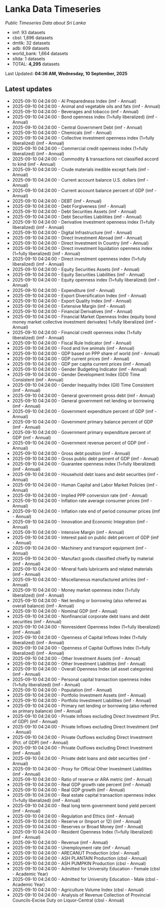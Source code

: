 # Lanka Data Timeseries
*Public Timeseries Data about Sri Lanka*

* imf: 93 datasets
* cbsl: 1,896 datasets
* dmtlk: 32 datasets
* adb: 609 datasets
* world_bank: 1,664 datasets
* sltda: 1 datasets
* TOTAL: **4,295** datasets

Last Updated: **04:36 AM, Wednesday, 10 September, 2025**

## Latest updates

* 2025-09-10 04:24:00 - AI Preparedness Index (imf - Annual)
* 2025-09-10 04:24:00 - Animal and vegetable oils and fats (imf - Annual)
* 2025-09-10 04:24:00 - Beverages and tobacco (imf - Annual)
* 2025-09-10 04:24:00 - Bond openness index (1=fully liberalized) (imf - Annual)
* 2025-09-10 04:24:00 - Central Government Debt (imf - Annual)
* 2025-09-10 04:24:00 - Chemicals (imf - Annual)
* 2025-09-10 04:24:00 - Collective investment openness index (1=fully liberalized) (imf - Annual)
* 2025-09-10 04:24:00 - Commercial credit openness index (1=fully liberalized) (imf - Annual)
* 2025-09-10 04:24:00 - Commodity & transactions not classified accord to kind (imf - Annual)
* 2025-09-10 04:24:00 - Crude materials inedible except fuels (imf - Annual)
* 2025-09-10 04:24:00 - Current account balance U.S. dollars (imf - Annual)
* 2025-09-10 04:24:00 - Current account balance percent of GDP (imf - Annual)
* 2025-09-10 04:24:00 - DEBT (imf - Annual)
* 2025-09-10 04:24:00 - Debt Forgiveness (imf - Annual)
* 2025-09-10 04:24:00 - Debt Securities Assets (imf - Annual)
* 2025-09-10 04:24:00 - Debt Securities Liabilities (imf - Annual)
* 2025-09-10 04:24:00 - Derivative investment openness index (1=fully liberalized) (imf - Annual)
* 2025-09-10 04:24:00 - Digital Infrastructure (imf - Annual)
* 2025-09-10 04:24:00 - Direct Investment Abroad (imf - Annual)
* 2025-09-10 04:24:00 - Direct Investment In Country (imf - Annual)
* 2025-09-10 04:24:00 - Direct investment liquidation openness index (1=fully liberalized) (imf - Annual)
* 2025-09-10 04:24:00 - Direct investment openness index (1=fully liberalized) (imf - Annual)
* 2025-09-10 04:24:00 - Equity Securities Assets (imf - Annual)
* 2025-09-10 04:24:00 - Equity Securities Liabilities (imf - Annual)
* 2025-09-10 04:24:00 - Equity openness index (1=fully liberalized) (imf - Annual)
* 2025-09-10 04:24:00 - Expenditure (imf - Annual)
* 2025-09-10 04:24:00 - Export Diversification Index (imf - Annual)
* 2025-09-10 04:24:00 - Export Quality Index (imf - Annual)
* 2025-09-10 04:24:00 - Extensive Margin (imf - Annual)
* 2025-09-10 04:24:00 - Financial Derivatives (imf - Annual)
* 2025-09-10 04:24:00 - Financial Market Openness Index (equity bond money market collective investment derivates) 1=fully liberalized (imf - Annual)
* 2025-09-10 04:24:00 - Financial credit openness index (1=fully liberalized) (imf - Annual)
* 2025-09-10 04:24:00 - Fiscal Rule Indicator (imf - Annual)
* 2025-09-10 04:24:00 - Food and live animals (imf - Annual)
* 2025-09-10 04:24:00 - GDP based on PPP share of world (imf - Annual)
* 2025-09-10 04:24:00 - GDP current prices (imf - Annual)
* 2025-09-10 04:24:00 - GDP per capita current prices (imf - Annual)
* 2025-09-10 04:24:00 - Gender Budgeting Indicator (imf - Annual)
* 2025-09-10 04:24:00 - Gender Development Index (GDI) Time Consistent (imf - Annual)
* 2025-09-10 04:24:00 - Gender Inequality Index (GII) Time Consistent (imf - Annual)
* 2025-09-10 04:24:00 - General government gross debt (imf - Annual)
* 2025-09-10 04:24:00 - General government net lending or borrowing (imf - Annual)
* 2025-09-10 04:24:00 - Government expenditure percent of GDP (imf - Annual)
* 2025-09-10 04:24:00 - Government primary balance percent of GDP (imf - Annual)
* 2025-09-10 04:24:00 - Government primary expenditure percent of GDP (imf - Annual)
* 2025-09-10 04:24:00 - Government revenue percent of GDP (imf - Annual)
* 2025-09-10 04:24:00 - Gross debt position (imf - Annual)
* 2025-09-10 04:24:00 - Gross public debt percent of GDP (imf - Annual)
* 2025-09-10 04:24:00 - Guarantee openness index (1=fully liberalized) (imf - Annual)
* 2025-09-10 04:24:00 - Household debt loans and debt securities (imf - Annual)
* 2025-09-10 04:24:00 - Human Capital and Labor Market Policies (imf - Annual)
* 2025-09-10 04:24:00 - Implied PPP conversion rate (imf - Annual)
* 2025-09-10 04:24:00 - Inflation rate average consumer prices (imf - Annual)
* 2025-09-10 04:24:00 - Inflation rate end of period consumer prices (imf - Annual)
* 2025-09-10 04:24:00 - Innovation and Economic Integration (imf - Annual)
* 2025-09-10 04:24:00 - Intensive Margin (imf - Annual)
* 2025-09-10 04:24:00 - Interest paid on public debt percent of GDP (imf - Annual)
* 2025-09-10 04:24:00 - Machinery and transport equipment (imf - Annual)
* 2025-09-10 04:24:00 - Manufact goods classified chiefly by material (imf - Annual)
* 2025-09-10 04:24:00 - Mineral fuels lubricants and related materials (imf - Annual)
* 2025-09-10 04:24:00 - Miscellaneous manufactured articles (imf - Annual)
* 2025-09-10 04:24:00 - Money market openness index (1=fully liberalized) (imf - Annual)
* 2025-09-10 04:24:00 - Net lending or borrowing (also referred as overall balance) (imf - Annual)
* 2025-09-10 04:24:00 - Nominal GDP (imf - Annual)
* 2025-09-10 04:24:00 - Nonfinancial corporate debt loans and debt securities (imf - Annual)
* 2025-09-10 04:24:00 - Nonresident Openness Index (1=fully liberalized) (imf - Annual)
* 2025-09-10 04:24:00 - Openness of Capital Inflows Index (1=fully liberalized) (imf - Annual)
* 2025-09-10 04:24:00 - Openness of Capital Outflows Index (1=fully liberalized) (imf - Annual)
* 2025-09-10 04:24:00 - Other Investment Assets (imf - Annual)
* 2025-09-10 04:24:00 - Other Investment Liabilities (imf - Annual)
* 2025-09-10 04:24:00 - Overall Openness Index (all asset categories) (imf - Annual)
* 2025-09-10 04:24:00 - Personal capital transaction openness index (1=fully liberalized) (imf - Annual)
* 2025-09-10 04:24:00 - Population (imf - Annual)
* 2025-09-10 04:24:00 - Portfolio Investment Assets (imf - Annual)
* 2025-09-10 04:24:00 - Portfolio Investment Liabilities (imf - Annual)
* 2025-09-10 04:24:00 - Primary net lending or borrowing (also referred as primary balance) (imf - Annual)
* 2025-09-10 04:24:00 - Private Inflows excluding Direct Investment (Pct. of GDP) (imf - Annual)
* 2025-09-10 04:24:00 - Private Inflows excluding Direct Investment (imf - Annual)
* 2025-09-10 04:24:00 - Private Outflows excluding Direct Investment (Pct. of GDP) (imf - Annual)
* 2025-09-10 04:24:00 - Private Outflows excluding Direct Investment (imf - Annual)
* 2025-09-10 04:24:00 - Private debt loans and debt securities (imf - Annual)
* 2025-09-10 04:24:00 - Proxy for Official Other Investment Liabilities (imf - Annual)
* 2025-09-10 04:24:00 - Ratio of reserve or ARA metric (imf - Annual)
* 2025-09-10 04:24:00 - Real GDP growth rate percent (imf - Annual)
* 2025-09-10 04:24:00 - Real GDP growth (imf - Annual)
* 2025-09-10 04:24:00 - Real estate capital transaction openness index (1=fully liberalized) (imf - Annual)
* 2025-09-10 04:24:00 - Real long term government bond yield percent (imf - Annual)
* 2025-09-10 04:24:00 - Regulation and Ethics (imf - Annual)
* 2025-09-10 04:24:00 - Reserve or (Import or 12) (imf - Annual)
* 2025-09-10 04:24:00 - Reserves or Broad Money (imf - Annual)
* 2025-09-10 04:24:00 - Resident Openness Index (1=fully liberalized) (imf - Annual)
* 2025-09-10 04:24:00 - Revenue (imf - Annual)
* 2025-09-10 04:24:00 - Unemployment rate (imf - Annual)
* 2025-09-10 04:24:00 - ARECANUT Production (cbsl - Annual)
* 2025-09-10 04:24:00 - ASH PLANTAIN Production (cbsl - Annual)
* 2025-09-10 04:24:00 - ASH PUMPKIN Production (cbsl - Annual)
* 2025-09-10 04:24:00 - Admitted for University Education - Female (cbsl - Academic Year)
* 2025-09-10 04:24:00 - Admitted for University Education - Male (cbsl - Academic Year)
* 2025-09-10 04:24:00 - Agriculture Volume Index (cbsl - Annual)
* 2025-09-10 04:24:00 - Analysis of Revenue Collection of Provincial Councils-Excise Duty on Liquor-Central (cbsl - Annual)
